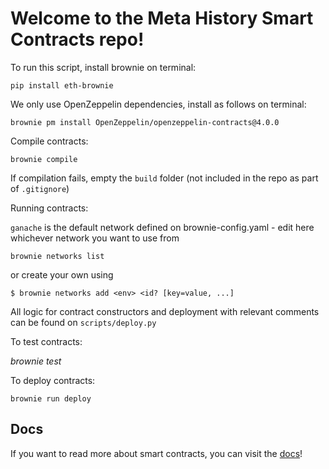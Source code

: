 # Welcome to the Meta History Smart Contracts repo!

To run this script, install brownie on terminal:

```
pip install eth-brownie
```

We only use OpenZeppelin dependencies, install as follows on terminal:

```
brownie pm install OpenZeppelin/openzeppelin-contracts@4.0.0
```

Compile contracts:

```
brownie compile
```

If compilation fails, empty the `build` folder (not included in the repo as part of `.gitignore`)

Running contracts:

`ganache` is the default network defined on brownie-config.yaml - edit here whichever network you want to use
from 

```
brownie networks list
``` 

or create your own using 
```
$ brownie networks add <env> <id? [key=value, ...]
```

All logic for contract constructors and deployment with relevant comments can be found on `scripts/deploy.py`

To test contracts:

<i> brownie test </i>

To deploy contracts:

```
brownie run deploy
```

## Docs

If you want to read more about smart contracts, you can visit the [docs](/docs)!
